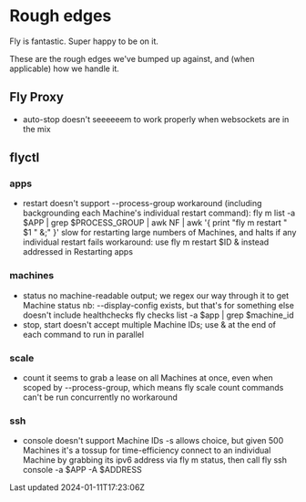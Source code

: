 # Rough edges

Fly is fantastic. Super happy to be on it.

These are the rough edges we've bumped up against, and (when applicable) how we handle it.

## Fly Proxy

- auto-stop doesn't seeeeeem to work properly when websockets are in the mix

## flyctl

### apps

- restart doesn't support --process-group workaround (including backgrounding each Machine's individual restart command): fly m list -a $APP | grep $PROCESS\_GROUP | awk NF | awk '{ print "fly m restart " $1 " &;" }' slow for restarting large numbers of Machines, and halts if any individual restart fails workaround: use fly m restart $ID & instead addressed in Restarting apps

### machines

- status no machine-readable output; we regex our way through it to get Machine status nb: --display-config exists, but that's for something else doesn't include healthchecks fly checks list -a $app | grep $machine\_id
- stop, start doesn't accept multiple Machine IDs; use & at the end of each command to run in parallel

### scale

- count it seems to grab a lease on all Machines at once, even when scoped by --process-group, which means fly scale count commands can't be run concurrently no workaround

### ssh

- console doesn't support Machine IDs -s allows choice, but given 500 Machines it's a tossup for time-efficiency connect to an individual Machine by grabbing its ipv6 address via fly m status, then call fly ssh console -a $APP -A $ADDRESS

Last updated 2024-01-11T17:23:06Z